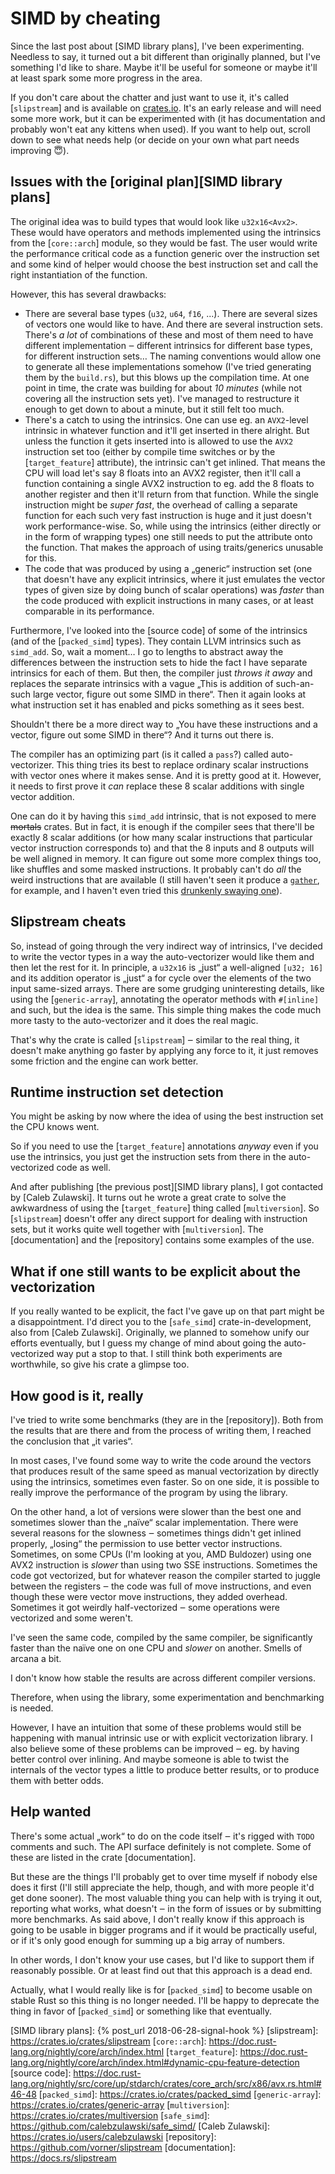 # SIMD by cheating

Since the last post about [SIMD library plans], I've been experimenting.
Needless to say, it turned out a bit different than originally planned, but I've
something I'd like to share. Maybe it'll be useful for someone or maybe it'll at
least spark some more progress in the area.

If you don't care about the chatter and just want to use it, it's called
[`slipstream`] and is available on [crates.io](https://crates.io). It's an early
release and will need some more work, but it can be experimented with (it has
documentation and probably won't eat any kittens when used). If you want to help
out, scroll down to see what needs help (or decide on your own what part needs
improving 😇).

## Issues with the [original plan][SIMD library plans]

The original idea was to build types that would look like `u32x16<Avx2>`. These
would have operators and methods implemented using the intrinsics from the
[`core::arch`] module, so they would be fast. The user would write the
performance critical code as a function generic over the instruction set and
some kind of helper would choose the best instruction set and call the right
instantiation of the function.

However, this has several drawbacks:

* There are several base types (`u32`, `u64`, `f16`, ...). There are several
  sizes of vectors one would like to have. And there are several instruction
  sets. There's *a lot* of combinations of these and most of them need to have
  different implementation ‒ different intrinsics for different base types, for
  different instruction sets… The naming conventions would allow one to generate
  all these implementations somehow (I've tried generating them by the
  `build.rs`), but this blows up the compilation time. At one point in time,
  the crate was building for about *10 minutes* (while not covering all the
  instruction sets yet). I've managed to restructure it enough to get down to
  about a minute, but it still felt too much.
* There's a catch to using the intrinsics. One can use eg. an `AVX2`-level
  intrinsic in whatever function and it'll get inserted in there alright. But
  unless the function it gets inserted into is allowed to use the `AVX2`
  instruction set too (either by compile time switches or by the
  [`target_feature`] attribute), the intrinsic can't get inlined. That means the
  CPU will load let's say 8 floats into an AVX2 register, then it'll call a
  function containing a single AVX2 instruction to eg. add the 8 floats to
  another register and then it'll return from that function. While the single
  instruction might be *super fast*, the overhead of calling a separate function
  for each such very fast instruction is huge and it just doesn't work
  performance-wise.  So, while using the intrinsics (either directly or in the
  form of wrapping types) one still needs to put the attribute onto the
  function. That makes the approach of using traits/generics unusable for this.
* The code that was produced by using a „generic“ instruction set (one that
  doesn't have any explicit intrinsics, where it just emulates the vector types
  of given size by doing bunch of scalar operations) was *faster* than the code
  produced with explicit instructions in many cases, or at least comparable in
  its performance.

Furthermore, I've looked into the [source code] of some of the intrinsics (and
of the [`packed_simd`] types). They contain LLVM intrinsics such as `simd_add`.
So, wait a moment… I go to lengths to abstract away the differences between the
instruction sets to hide the fact I have separate intrinsics for each of them.
But then, the compiler just *throws it away* and replaces the separate
intrinsics with a vague „This is addition of such-an-such large vector, figure
out some SIMD in there“. Then it again looks at what instruction set it has
enabled and picks something as it sees best.

Shouldn't there be a more direct way to „You have these instructions and a
vector, figure out some SIMD in there“? And it turns out there is.

The compiler has an optimizing part (is it called a `pass`?) called
auto-vectorizer. This thing tries its best to replace ordinary scalar
instructions with vector ones where it makes sense. And it is pretty good at it.
However, it needs to first prove it *can* replace these 8 scalar additions
with single vector addition.

One can do it by having this `simd_add` intrinsic, that is not exposed to mere
~~mortals~~ crates. But in fact, it is enough if the compiler sees that there'll
be exactly 8 scalar additions (or how many scalar instructions that particular
vector instruction corresponds to) and that the 8 inputs and 8 outputs will be
well aligned in memory. It can figure out some more complex things too, like
shuffles and some masked instructions. It probably can't do *all* the weird
instructions that are available (I still haven't seen it produce a
[`gather`](https://doc.rust-lang.org/core/arch/x86/fn._mm_i32gather_ps.html),
for example, and I haven't even tried this
[drunkenly swaying one](https://doc.rust-lang.org/core/arch/x86_64/fn._mm256_addsub_ps.html)).

## Slipstream cheats

So, instead of going through the very indirect way of intrinsics, I've decided
to write the vector types in a way the auto-vectorizer would like them and then
let the rest for it. In principle, a `u32x16` is „just“ a well-aligned `[u32;
16]` and its addition operator is „just“ a for cycle over the elements of the
two input same-sized arrays. There are some grudging uninteresting details, like
using the [`generic-array`], annotating the operator methods with `#[inline]`
and such, but the idea is the same. This simple thing makes the code much more
tasty to the auto-vectorizer and it does the real magic.

That's why the crate is called [`slipstream`] ‒ similar to the real thing, it
doesn't make anything go faster by applying any force to it, it just removes
some friction and the engine can work better.

## Runtime instruction set detection

You might be asking by now where the idea of using the best instruction set the
CPU knows went.

So if you need to use the [`target_feature`] annotations *anyway* even if you
use the intrinsics, you just get the instruction sets from there in the
auto-vectorized code as well.

And after publishing [the previous post][SIMD library plans], I got contacted by
[Caleb Zulawski]. It turns out he wrote a great crate to solve the awkwardness
of using the [`target_feature`] thing called [`multiversion`]. So [`slipstream`]
doesn't offer any direct support for dealing with instruction sets, but it works
quite well together with [`multiversion`]. The [documentation] and the
[repository] contains some examples of the use.

## What if one still wants to be explicit about the vectorization

If you really wanted to be explicit, the fact I've gave up on that part might be
a disappointment. I'd direct you to the [`safe_simd`] crate-in-development, also
from [Caleb Zulawski]. Originally, we planned to somehow unify our efforts
eventually, but I guess my change of mind about going the auto-vectorized way
put a stop to that. I still think both experiments are worthwhile, so give his
crate a glimpse too.

## How good is it, really

I've tried to write some benchmarks (they are in the [repository]). Both from
the results that are there and from the process of writing them, I reached the
conclusion that „it varies“.

In most cases, I've found some way to write the code around the vectors that
produces result of the same speed as manual vectorization by directly using the
intrinsics, sometimes even faster. So on one side, it is possible to really
improve the performance of the program by using the library.

On the other hand, a lot of versions were slower than the best one and sometimes
slower than the „naïve“ scalar implementation. There were several reasons for
the slowness ‒ sometimes things didn't get inlined properly, „losing“ the
permission to use better vector instructions. Sometimes, on some CPUs (I'm
looking at you, AMD Buldozer) using one AVX2 instruction is *slower* than using
two SSE instructions. Sometimes the code got vectorized, but for whatever reason
the compiler started to juggle between the registers ‒ the code was full of move
instructions, and even though these were vector move instructions, they added
overhead. Sometimes it got weirdly half-vectorized ‒ some operations were
vectorized and some weren't.

I've seen the same code, compiled by the same compiler, be significantly faster
than the naïve one on one CPU and *slower* on another. Smells of arcana a bit.

I don't know how stable the results are across different compiler versions.

Therefore, when using the library, some experimentation and benchmarking is
needed.

However, I have an intuition that some of these problems would still be
happening with manual intrinsic use or with explicit vectorization library. I
also believe some of these problems can be improved ‒ eg. by having better
control over inlining. And maybe someone is able to twist the internals of the
vector types a little to produce better results, or to produce them with better
odds.

## Help wanted

There's some actual „work“ to do on the code itself ‒ it's rigged with `TODO`
comments and such. The API surface definitely is not complete. Some of these are
listed in the crate [documentation].

But these are the things I'll probably get to over time myself if nobody else
does it first (I'll still appreciate the help, though, and with more people it'd
get done sooner). The most valuable thing you can help with is trying it out,
reporting what works, what doesn't ‒ in the form of issues or by submitting more
benchmarks. As said above, I don't really know if this approach is going to be
usable in bigger programs and if it would be practically useful, or if it's only
good enough for summing up a big array of numbers.

In other words, I don't know your use cases, but I'd like to support them if
reasonably possible. Or at least find out that this approach is a dead end.

Actually, what I would really like is for [`packed_simd`] to become usable on
stable Rust so this thing is no longer needed. I'll be happy to deprecate the
thing in favor of [`packed_simd`] or something like that eventually.

[SIMD library plans]: {% post_url 2018-06-28-signal-hook %}
[slipstream]: https://crates.io/crates/slipstream
[`core::arch`]: https://doc.rust-lang.org/nightly/core/arch/index.html
[`target_feature`]: https://doc.rust-lang.org/nightly/core/arch/index.html#dynamic-cpu-feature-detection
[source code]: https://doc.rust-lang.org/nightly/src/core/up/stdarch/crates/core_arch/src/x86/avx.rs.html#46-48
[`packed_simd`]: https://crates.io/crates/packed_simd
[`generic-array`]: https://crates.io/crates/generic-array
[`multiversion`]: https://crates.io/crates/multiversion
[`safe_simd`]: https://github.com/calebzulawski/safe_simd/
[Caleb Zulawski]: https://crates.io/users/calebzulawski
[repository]: https://github.com/vorner/slipstream
[documentation]: https://docs.rs/slipstream

